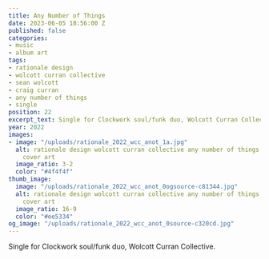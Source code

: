 ```yaml
---
title: Any Number of Things
date: 2023-06-05 18:56:00 Z
published: false
categories:
- music
- album art
tags:
- rationale design
- wolcott curran collective
- sean wolcott
- craig curran
- any number of things
- single
position: 22
excerpt_text: Single for Clockwork soul/funk duo, Wolcott Curran Collective.
year: 2022
images:
- image: "/uploads/rationale_2022_wcc_anot_1a.jpg"
  alt: rationale design wolcott curran collective any number of things 2022 single
    cover art
  image_ratio: 3-2
  color: "#4f4f4f"
thumb_image:
  image: "/uploads/rationale_2022_wcc_anot_0ogsource-c81344.jpg"
  alt: rationale design wolcott curran collective any number of things 2022 single
    cover art
  image_ratio: 16-9
  color: "#ee5334"
og_image: "/uploads/rationale_2022_wcc_anot_0source-c320cd.jpg"
---
```


Single for Clockwork soul/funk duo, Wolcott Curran Collective.